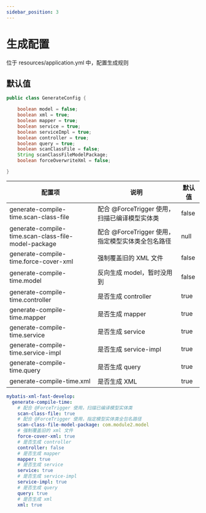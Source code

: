 ```yaml
---
sidebar_position: 3
---
```


# 生成配置

位于 resources/application.yml 中，配置生成规则

## 默认值

```java
public class GenerateConfig {

    boolean model = false;
    boolean xml = true;
    boolean mapper = true;
    boolean service = true;
    boolean serviceImpl = true;
    boolean controller = true;
    boolean query = true;
    boolean scanClassFile = false;
    String scanClassFileModelPackage;
    boolean forceOverwriteXml = false;

}
```

| 配置项                                                 | 说明                               | 默认值   |
|-----------------------------------------------------|----------------------------------|-------|
| generate-compile-time.scan-class-file               | 配合 @ForceTrigger 使用，扫描已编译模型实体类   | false |
| generate-compile-time.scan-class-file-model-package | 配合 @ForceTrigger 使用，指定模型实体类全包名路径 | null  |
| generate-compile-time.force-cover-xml               | 强制覆盖旧的 XML 文件                    | false |
| generate-compile-time.model                         | 反向生成 model，暂时没用到                 | false |
| generate-compile-time.controller                    | 是否生成 controller                  | true  |
| generate-compile-time.mapper                        | 是否生成 mapper                      | true  |
| generate-compile-time.service                       | 是否生成 service                     | true  |
| generate-compile-time.service-impl                  | 是否生成 service-impl                | true  |
| generate-compile-time.query                         | 是否生成 query                       | true  |
| generate-compile-time.xml                           | 是否生成 XML                         | true  |

```yaml
mybatis-xml-fast-develop:
  generate-compile-time:
    # 配合 @ForceTrigger 使用，扫描已编译模型实体类
    scan-class-file: true
    # 配合 @ForceTrigger 使用，指定模型实体类全包名路径
    scan-class-file-model-package: com.module2.model
    # 强制覆盖旧的 xml 文件
    force-cover-xml: true
    # 是否生成 controller
    controller: false
    # 是否生成 mapper
    mapper: true
    # 是否生成 service
    service: true
    # 是否生成 service-impl
    service-impl: true
    # 是否生成 query
    query: true
    # 是否生成 xml
    xml: true
```